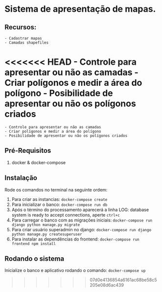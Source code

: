 # Sistema de apresentação de mapas. 

## Recursos: 
    - Cadastrar mapas
    - Camadas shapefiles
<<<<<<< HEAD
    - Controle para apresentar ou não as camadas
    - Criar polígonos e medir a área do polígono
    - Posibilidade de apresentar ou não os polígonos criados
=======
    - Controle para apresentar ou não as camadas
    - Criar polígonos e medir a área do polígono
    - Posibilidade de apresentar ou não os polígonos criados

Pré-Requisitos
---
1. docker & docker-compose

Instalação
---
Rode os comandos no terminal na seguinte ordem:
1. Para criar as instancias: `docker-compose create`
2. Para inicializar o banco: `docker-compose run db`
3. Após o término do processamento aparecerá a linha LOG:  database system is ready to accept connections, aperte `ctrl+c`
4. Para carregar o banco com as migrações iniciais: `docker-compose run django python manage.py migrate`
5. Para criar usuário superadmin no django: `docker-compose run django python manage.py createsuperuser`
6. Para instalar as dependências do frontend: `docker-compose run frontend npm install`

Rodando o sistema
---
Inicialize o banco e aplicativo rodando o comando: `docker-compose up`
>>>>>>> 07d0e4136854a6161ac68be58c5205e08d6ac439
